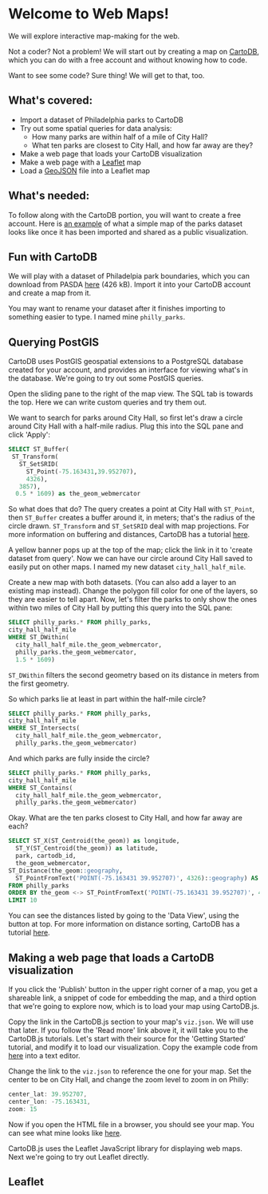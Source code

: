 # Welcome to Web Maps!

We will explore interactive map-making for the web.

Not a coder? Not a problem! We will start out by creating a map on [CartoDB](https://cartodb.com/), which you can do with a free account and without knowing how to code.

Want to see some code? Sure thing! We will get to that, too.

## What's covered:

  - Import a dataset of Philadelphia parks to CartoDB
  - Try out some spatial queries for data analysis:
    - How many parks are within half of a mile of City Hall?
    - What ten parks are closest to City Hall, and how far away are they?
  - Make a web page that loads your CartoDB visualization
  - Make a web page with a [Leaflet](http://leafletjs.com/) map
  - Load a [GeoJSON](http://geojson.org/) file into a Leaflet map

## What's needed:

To follow along with the CartoDB portion, you will want to create a free account. Here is [an example](https://banderkat.cartodb.com/viz/d0d757ec-0ff8-11e6-9c80-0e8c56e2ffdb/public_map) of what a simple map of the parks dataset looks like once it has been imported and shared as a public visualization.

## Fun with CartoDB

We will play with a dataset of Philadelpia park boundaries, which you can download from PASDA [here](ftp://www.pasda.psu.edu/pub/pasda/philacity/data/Philadelphia_PPR_Park_Boundaries201302.zip) (426 kB). Import it into your CartoDB account and create a map from it.

You may want to rename your dataset after it finishes importing to something easier to type. I named mine `philly_parks`.

## Querying PostGIS

CartoDB uses PostGIS geospatial extensions to a PostgreSQL database created for your account, and provides an interface for viewing what's in the database. We're going to try out some PostGIS queries.

Open the sliding pane to the right of the map view. The SQL tab is towards the top. Here we can write custom queries and try them out.

We want to search for parks around City Hall, so first let's draw a circle around City Hall with a half-mile radius. Plug this into the SQL pane and click 'Apply':

```sql
SELECT ST_Buffer(
 ST_Transform(
   ST_SetSRID(
     ST_Point(-75.163431,39.952707),
     4326),
   3857),
  0.5 * 1609) as the_geom_webmercator
```

So what does that do? The query creates a point at City Hall with `ST_Point`, then `ST_Buffer` creates a buffer around it, in meters; that's the radius of the circle drawn. `ST_Transform` and `ST_SetSRID` deal with map projections. For more information on buffering and distances, CartoDB has a tutorial [here](http://academy.cartodb.com/courses/sql-postgis/postgis-in-cartodb/).

A yellow banner pops up at the top of the map; click the link in it to 'create dataset from query'. Now we can have our circle around City Hall saved to easily put on other maps. I named my new dataset `city_hall_half_mile`.

Create a new map with both datasets. (You can also add a layer to an existing map instead). Change the polygon fill color for one of the layers, so they are easier to tell apart. Now, let's filter the parks to only show the ones within two miles of City Hall by putting this query into the SQL pane:

```sql
SELECT philly_parks.* FROM philly_parks,
city_hall_half_mile
WHERE ST_DWithin(
  city_hall_half_mile.the_geom_webmercator,
  philly_parks.the_geom_webmercator,
  1.5 * 1609)
```

`ST_DWithin` filters the second geometry based on its distance in meters from the first geometry.

So which parks lie at least in part within the half-mile circle?

```sql
SELECT philly_parks.* FROM philly_parks,
city_hall_half_mile
WHERE ST_Intersects(
  city_hall_half_mile.the_geom_webmercator,
  philly_parks.the_geom_webmercator)
```

And which parks are fully inside the circle?

```sql
SELECT philly_parks.* FROM philly_parks,
city_hall_half_mile
WHERE ST_Contains(
  city_hall_half_mile.the_geom_webmercator,
  philly_parks.the_geom_webmercator)
```

Okay. What are the ten parks closest to City Hall, and how far away are each?

```sql
SELECT ST_X(ST_Centroid(the_geom)) as longitude,
  ST_Y(ST_Centroid(the_geom)) as latitude,
  park, cartodb_id,
  the_geom_webmercator,
ST_Distance(the_geom::geography,
  ST_PointFromText('POINT(-75.163431 39.952707)', 4326)::geography) AS distance
FROM philly_parks
ORDER BY the_geom <-> ST_PointFromText('POINT(-75.163431 39.952707)', 4326)
LIMIT 10
```

You can see the distances listed by going to the 'Data View', using the button at top. For more information on distance sorting, CartoDB has a tutorial [here](http://docs.cartodb.com/tips-and-tricks/advanced-analysis/#sort-records-by-distance-to-a-point).

## Making a web page that loads a CartoDB visualization

If you click the 'Publish' button in the upper right corner of a map, you get a shareable link, a snippet of code for embedding the map, and a third option that we're going to explore now, which is to load your map using CartoDB.js.

Copy the link in the CartoDB.js section to your map's `viz.json`. We will use that later. If you follow the 'Read more' link above it, it will take you to the CartoDB.js tutorials. Let's start with their source for the 'Getting Started' tutorial, and modify it to load our visualization. Copy the example code from [here](https://raw.githubusercontent.com/CartoDB/cartodb.js/develop/examples/easy.html) into a text editor.

Change the link to the `viz.json` to reference the one for your map. Set the center to be on City Hall, and change the zoom level to zoom in on Philly:

```js
center_lat: 39.952707,
center_lon: -75.163431,
zoom: 15
```

Now if you open the HTML file in a browser, you should see your map. You can see what mine looks like [here](parks_near_city_hall.html).

CartoDB.js uses the Leaflet JavaScript library for displaying web maps. Next we're going to try out Leaflet directly.

## Leaflet


